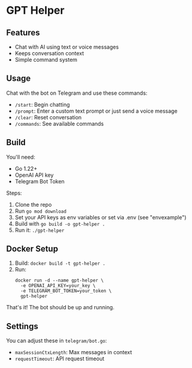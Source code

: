 # GPT Helper

## Features

- Chat with AI using text or voice messages
- Keeps conversation context
- Simple command system

## Usage

Chat with the bot on Telegram and use these commands:
- `/start`: Begin chatting
- `/prompt`: Enter a custom text prompt or just send a voice message
- `/clear`: Reset conversation
- `/commands`: See available commands

## Build

You'll need:
- Go 1.22+
- OpenAI API key
- Telegram Bot Token

Steps:
1. Clone the repo
2. Run `go mod download`
3. Set your API keys as env variables or set via .env (see "envexample")
4. Build with `go build -o gpt-helper .`
5. Run it: `./gpt-helper`

## Docker Setup

1. Build: `docker build -t gpt-helper .`
2. Run:
   ```
   docker run -d --name gpt-helper \
     -e OPENAI_API_KEY=your_key \
     -e TELEGRAM_BOT_TOKEN=your_token \
     gpt-helper
   ```

That's it! The bot should be up and running.

## Settings

You can adjust these in `telegram/bot.go`:
- `maxSessionCtxLength`: Max messages in context
- `requestTimeout`: API request timeout

